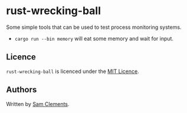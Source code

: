 rust-wrecking-ball
==================

Some simple tools that can be used to test process monitoring systems.

* `cargo run --bin memory` will eat some memory and wait for input.

Licence
-------

`rust-wrecking-ball` is licenced under the [MIT Licence](http://opensource.org/licenses/MIT).

Authors
-------

Written by [Sam Clements](sam@borntyping.co.uk).
